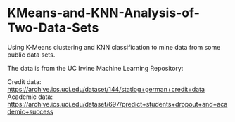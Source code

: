 # KMeans-and-KNN-Analysis-of-Two-Data-Sets
Using K-Means clustering and KNN classification to mine data from some public data sets.

The data is from the UC Irvine Machine Learning Repository: 

Credit data: https://archive.ics.uci.edu/dataset/144/statlog+german+credit+data
Academic data: https://archive.ics.uci.edu/dataset/697/predict+students+dropout+and+academic+success
